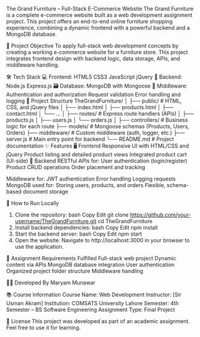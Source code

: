 The Grand Furniture – Full-Stack E-Commerce Website
The Grand Furniture is a complete e-commerce website built as a web development assignment project. This project offers an end-to-end online furniture shopping experience, combining a dynamic frontend with a powerful backend and a MongoDB database.

🧠 Project Objective
To apply full-stack web development concepts by creating a working e-commerce website for a furniture store. This project integrates frontend design with backend logic, data storage, APIs, and middleware handling.

🛠️ Tech Stack
💻 Frontend:
HTML5
CSS3
JavaScript
jQuery
🧠 Backend:
Node.js
Express.js
🗃️ Database:
MongoDB with Mongoose
🔐 Middleware:
Authentication and authorization
Request validation
Error handling and logging
📁 Project Structure
TheGrandFurniture/
│
├── public/                  # HTML, CSS, and jQuery files
│   ├── index.html
│   ├── products.html
│   ├── contact.html
│   └── ...
│
├── routes/                 # Express route handlers (APIs)
│   ├── products.js
│   ├── users.js
│   └── orders.js
│
├── controllers/            # Business logic for each route
├── models/                 # Mongoose schemas (Products, Users, Orders)
├── middleware/             # Custom middleware (auth, logger, etc.)
├── server.js               # Main entry point for backend
└── README.md               # Project documentation
✨ Features
🖥️ Frontend
Responsive UI with HTML/CSS and jQuery
Product listing and detailed product views
Integrated product cart (UI-side)
🔧 Backend
RESTful APIs for:
User authentication (login/register)
Product CRUD operations
Order placement and tracking

Middleware for:
JWT authentication
Error handling
Logging requests
MongoDB used for:
Storing users, products, and orders
Flexible, schema-based document storage

🚀 How to Run Locally
1. Clone the repository:
bash
Copy
Edit
git clone https://github.com/your-username/TheGrandFurniture.git
cd TheGrandFurniture
2. Install backend dependencies:
bash
Copy
Edit
npm install
4. Start the backend server:
bash
Copy
Edit
npm start
5. Open the website:
Navigate to http://localhost:3000 in your browser to use the application.

🎯 Assignment Requirements Fulfilled
 Full-stack web project
 Dynamic content via APIs
 MongoDB database integration
 User authentication
 Organized project folder structure
 Middleware handling

👩‍💻 Developed By
Maryam Munawar

📚 Course Information
Course Name: Web Development
Instructor: [Sir Usman Akram]
Institution: COMSATS University Lahore
Semester: 4th Semester – BS Software Engineering
Assignment Type: Final Project

📄 License
This project was developed as part of an academic assignment. Feel free to use it for learning.
